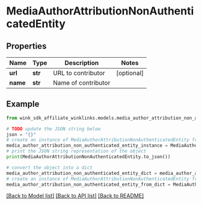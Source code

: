 # MediaAuthorAttributionNonAuthenticatedEntity


## Properties

Name | Type | Description | Notes
------------ | ------------- | ------------- | -------------
**url** | **str** | URL to contributor | [optional] 
**name** | **str** | Name of contributor | 

## Example

```python
from wink_sdk_affiliate_winklinks.models.media_author_attribution_non_authenticated_entity import MediaAuthorAttributionNonAuthenticatedEntity

# TODO update the JSON string below
json = "{}"
# create an instance of MediaAuthorAttributionNonAuthenticatedEntity from a JSON string
media_author_attribution_non_authenticated_entity_instance = MediaAuthorAttributionNonAuthenticatedEntity.from_json(json)
# print the JSON string representation of the object
print(MediaAuthorAttributionNonAuthenticatedEntity.to_json())

# convert the object into a dict
media_author_attribution_non_authenticated_entity_dict = media_author_attribution_non_authenticated_entity_instance.to_dict()
# create an instance of MediaAuthorAttributionNonAuthenticatedEntity from a dict
media_author_attribution_non_authenticated_entity_from_dict = MediaAuthorAttributionNonAuthenticatedEntity.from_dict(media_author_attribution_non_authenticated_entity_dict)
```
[[Back to Model list]](../README.md#documentation-for-models) [[Back to API list]](../README.md#documentation-for-api-endpoints) [[Back to README]](../README.md)


